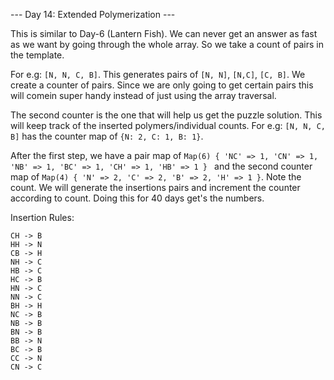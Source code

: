 --- Day 14: Extended Polymerization ---

This is similar to Day-6 (Lantern Fish). We can never get an answer as fast as we want by going through the whole array.
So we take a count of pairs in the template.

For e.g: `[N, N, C, B]`. This generates pairs of `[N, N]`, `[N,C]`, `[C, B]`. We create a counter of pairs. Since we are only going to get certain pairs this will comein super handy instead of just using the array traversal.

The second counter is the one that will help us get the puzzle solution. This will keep track of the inserted polymers/individual counts.
For e.g: `[N, N, C, B]` has the counter map of `{N: 2, C: 1, B: 1}`.

After the first step, we have a pair map of `Map(6) { 'NC' => 1, 'CN' => 1, 'NB' => 1, 'BC' => 1, 'CH' => 1, 'HB' => 1 } ` and the second counter map of `Map(4) { 'N' => 2, 'C' => 2, 'B' => 2, 'H' => 1 }`. Note the count. We will generate the insertions pairs and increment the counter according to count. Doing this for 40 days get's the numbers.

Insertion Rules:

```
CH -> B
HH -> N
CB -> H
NH -> C
HB -> C
HC -> B
HN -> C
NN -> C
BH -> H
NC -> B
NB -> B
BN -> B
BB -> N
BC -> B
CC -> N
CN -> C
```
